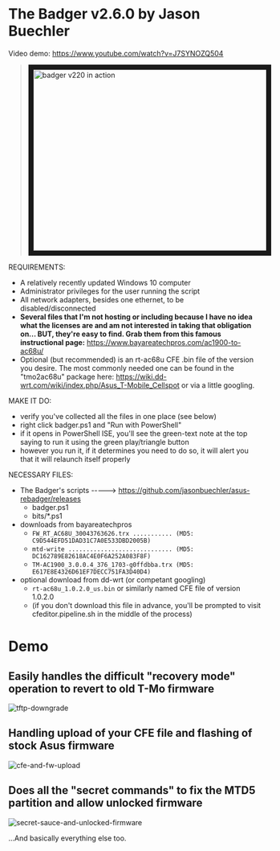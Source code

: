 # The Badger v2.6.0 by Jason Buechler

Video demo: https://www.youtube.com/watch?v=J7SYNOZQ504
> <a href="http://www.youtube.com/watch?feature=player_embedded&v=J7SYNOZQ504" target="_blank"><img src="https://github.com/jasonbuechler/asus-rebadger/blob/master/github_resources/youtube-thumb.png?raw=true" alt="badger v220 in action" width="480" height="360" border="10" /></a>



REQUIREMENTS:
* A relatively recently updated Windows 10 computer
* Administrator privileges for the user running the script
* All network adapters, besides one ethernet, to be disabled/disconnected
* __Several files that I'm not hosting or including because I have no idea what the licenses are and am not interested in taking that obligation on... BUT, they're easy to find. Grab them from this famous instructional page:__ https://www.bayareatechpros.com/ac1900-to-ac68u/
* Optional (but recommended) is an rt-ac68u CFE .bin file of the version you desire. The most commonly needed one can be found in the "tmo2ac68u" package here: https://wiki.dd-wrt.com/wiki/index.php/Asus_T-Mobile_Cellspot or via a little googling.

MAKE IT DO:
* verify you've collected all the files in one place (see below)
* right click badger.ps1 and "Run with PowerShell"
* if it opens in PowerShell ISE, you'll see the green-text note at the top saying to run it using the green play/triangle button
* however you run it, if it determines you need to do so, it will alert you that it will relaunch itself properly 
 
NECESSARY FILES: 
* The Badger's scripts -----> https://github.com/jasonbuechler/asus-rebadger/releases
  * badger.ps1 
  * bits/*.ps1 
* downloads from bayareatechpros
  * ``FW_RT_AC68U_30043763626.trx ........... (MD5: C9D544EFD51DAD31C7A0E533DBD2005B)`` 
  * ``mtd-write ............................. (MD5: DC162789E82618AC4E0F6A252A083F8F)`` 
  * ``TM-AC1900_3.0.0.4_376_1703-g0ffdbba.trx (MD5: E617E8E4326D61EF7DECC751FA3D40D4)`` 
* optional download from dd-wrt (or competant googling)
  * ``rt-ac68u_1.0.2.0_us.bin`` or similarly named CFE file of version 1.0.2.0
  * (if you don't download this file in advance, you'll be prompted to visit cfeditor.pipeline.sh in the middle of the process)


# Demo

## Easily handles the difficult "recovery mode" operation to revert to old T-Mo firmware
![tftp-downgrade](https://github.com/jasonbuechler/asus-rebadger/blob/master/github_resources/badger220-tftp-downgrade.gif?raw=true)

## Handling upload of your CFE file and flashing of stock Asus firmware
![cfe-and-fw-upload](https://github.com/jasonbuechler/asus-rebadger/blob/master/github_resources/badger220-cfe-and-fw-upload.gif?raw=true)

## Does all the "secret commands" to fix the MTD5 partition and allow unlocked firmware
![secret-sauce-and-unlocked-firmware](https://github.com/jasonbuechler/asus-rebadger/blob/master/github_resources/badger220-secret-sauce-and-unlocked-firmware.gif?raw=true)

...And basically everything else too.

